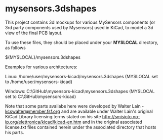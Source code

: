 # mysensors.3dshapes

This project contains 3d mockups for various MySensors components (or 3rd
party components used by Mysensors) used in KiCad, to model a 3d view of the
final PCB layout.

To use these files, they should be placed under your **MYSLOCAL** directory, as
follows

${MYSLOCAL}/mysensors.3dshapes

Examples for various architectures:

Linux: /home/user/mysensors-kicad/mysensors.3dshapes (MYSLOCAL set to /home/user/mysensors-kicad)

Windows: C:\GitHub\mysensors-kicad\mysensors.3dshapes (MYSLOCAL set to C:\GitHub\mysensors-kicad)

Note that some parts availabe here were developed by Walter Lain - kcswalter@member.fsf.org
and are available under Walter Lain's original KiCad Library licensing terms stated on his site 
http://smisioto.no-ip.org/elettronica/kicad/kicad-en.htm and in the original associated
license.txt files contained herein under the associated directory that hosts his parts.
